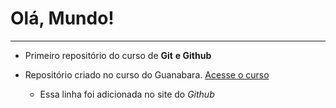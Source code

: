 # Olá, Mundo!
***
* Primeiro repositório do curso de **Git** __e Github__

* Repositório criado no curso do Guanabara. [Acesse o curso](https://www.youtube.com/watch?v=xEKo29OWILE&list=PLHz_AreHm4dm7ZULPAmadvNhH6vk9oNZA&ab_channel=CursoemV%C3%ADdeo)

  * Essa linha foi adicionada no site do *Github*
